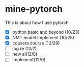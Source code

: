 # mine-pytorch
This is about how I use pytorch

- [x] python basic and beyond (10/23)
- [x] NMT model Implement (10/25)
- [x] cousera course (10/29)
- [ ] log re (12/7)
- [ ] new al(12/8)
- [ ] implement(12/9)